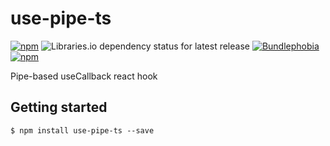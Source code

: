 # use-pipe-ts

[![npm](https://img.shields.io/npm/v/use-pipe-ts)](https://npm.im/use-pipe-ts)
![Libraries.io dependency status for latest release](https://img.shields.io/librariesio/release/npm/use-pipe-ts)
[![Bundlephobia](https://badgen.net/bundlephobia/minzip/use-pipe-ts?label=min+gzip)](https://bundlephobia.com/package/use-pipe-ts@3)
[![npm](https://img.shields.io/npm/l/use-pipe-ts.svg?t=1495378566925)](https://www.npmjs.com/package/use-pipe-ts)

Pipe-based useCallback react hook

## Getting started

`$ npm install use-pipe-ts --save`
